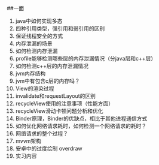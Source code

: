 ##一面

1. java中如何实现多态
2. 四种引用类型，强引用和弱引用的区别
3. 保证线程安全的方式
4. 内存泄漏的场景
5. 如何检测内存泄漏
6. profile能够检测哪些层的内存泄漏情况（分java层和c++层）
7. 如何检测c++层的内存泄漏情况
8. jvm内存结构
9. jvm中有包含c层的内存吗？
10. View的渲染过程
11. invalidate和requestLayout的区别
12. recycleView使用的注意事项（性能方面）
13. recycleView滑动卡顿问题分析和优化
14. Binder原理，Binder的优缺点，相比于其他进程通信方式
15. 如何优化网络请求耗时，如何检测一个网络请求的耗时？
16. 网络请求的整个过程？
17. mvvm架构
18. 安卓中的过度绘制 overdraw
19. 实习内容
